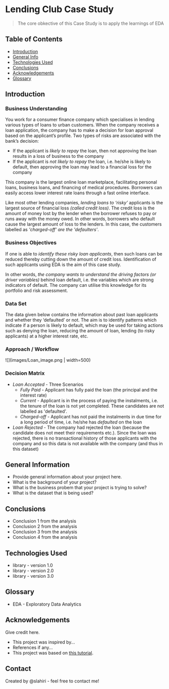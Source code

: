 # Lending Club Case Study
> The core obkective of this Case Study is to apply the learnings of EDA

## Table of Contents
* [Introduction](#introduction)
* [General Info](#general-information)
* [Technologies Used](#technologies-used)
* [Conclusions](#conclusions)
* [Acknowledgements](#acknowledgements)
* [Glossary](#glossary)

<!-- You can include any other section that is pertinent to your problem -->
## Introduction
### Business Understanding
You work for a consumer finance company which specialises in lending various types of loans to urban customers. When the company receives a loan application, the company has to make a decision for loan approval based on the applicant’s profile. Two types of risks are associated with the bank’s decision:
 * If the applicant is *likely to repay* the loan, then not approving the loan results in a loss of business to the company
 * If the applicant is *not likely to repay* the loan, i.e. he/she is likely to default, then approving the loan may lead to a financial loss for the company

This company is the largest online loan marketplace, facilitating personal loans, business loans, and financing of medical procedures. Borrowers can easily access lower interest rate loans through a fast online interface. 

Like most other lending companies, *lending loans to ‘risky’* applicants is the largest source of financial loss *(called credit loss)*. The credit loss is the amount of money lost by the lender when the borrower refuses to pay or runs away with the money owed. In other words, borrowers who default cause the largest amount of loss to the lenders. In this case, the customers labelled as *'charged-off' are the 'defaulters'*.
### Business Objectives
If one is able to *identify these risky loan applicants*, then such loans can be reduced thereby cutting down the amount of credit loss. Identification of such applicants using EDA is the aim of this case study.

In other words, *the company wants to understand the driving factors (or driver variables)* behind loan default, i.e. the variables which are strong indicators of default.  The company can utilise this knowledge for its portfolio and risk assessment. 


### Data Set
The data given below contains the information about past loan applicants and whether they ‘defaulted’ or not. The aim is to identify patterns which indicate if a person is likely to default, which may be used for taking actions such as denying the loan, reducing the amount of loan, lending (to risky applicants) at a higher interest rate, etc.
### Approach / Workflow
![](images/Loan_image.png | width=500)

### Decision Matrix
* *Loan Accepted* - Three Scenarios
    * *Fully Paid* -  Applicant has fully paid the loan (the principal and the interest rate)
    * *Current* - Applicant is in the process of paying the instalments, i.e. the tenure of the loan is not yet completed. These candidates are not labelled as 'defaulted'.
    * *Charged-off* - Applicant has not paid the instalments in due time for a long period of time, i.e. he/she has *defaulted* on the loan 
* *Loan Rejected* - The company had rejected the loan (because the candidate does not meet their requirements etc.). Since the loan was rejected, there is no transactional history of those applicants with the company and so this data is not available with the company (and thus in this dataset)



## General Information
- Provide general information about your project here.
- What is the background of your project?
- What is the business probem that your project is trying to solve?
- What is the dataset that is being used?

<!-- You don't have to answer all the questions - just the ones relevant to your project. -->

## Conclusions
- Conclusion 1 from the analysis
- Conclusion 2 from the analysis
- Conclusion 3 from the analysis
- Conclusion 4 from the analysis

<!-- You don't have to answer all the questions - just the ones relevant to your project. -->


## Technologies Used
- library - version 1.0
- library - version 2.0
- library - version 3.0

<!-- As the libraries versions keep on changing, it is recommended to mention the version of library used in this project -->
## Glossary
- EDA - Exploratory Data Analytics


## Acknowledgements
Give credit here.
- This project was inspired by...
- References if any...
- This project was based on [this tutorial](https://www.example.com).


## Contact
Created by @slahiri - feel free to contact me!


<!-- Optional -->
<!-- ## License -->
<!-- This project is open source and available under the [... License](). -->

<!-- You don't have to include all sections - just the one's relevant to your project -->
